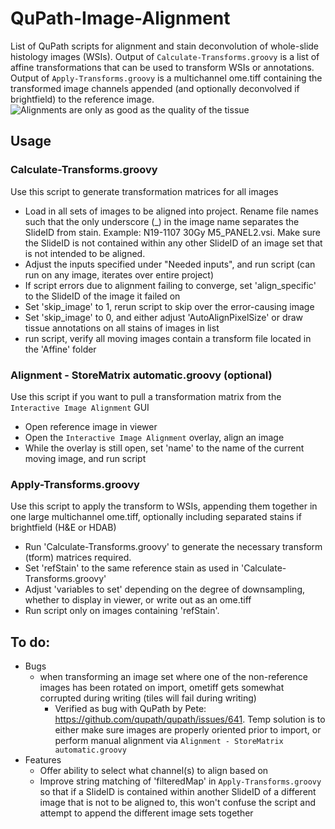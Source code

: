 # QuPath-Image-Alignment
List of QuPath scripts for alignment and stain deconvolution of whole-slide histology images (WSIs). Output of `Calculate-Transforms.groovy` is a list of affine transformations that can be used to transform WSIs or annotations. Output of `Apply-Transforms.groovy` is a multichannel ome.tiff containing the transformed image channels appended (and optionally deconvolved if brightfield) to the reference image.
![Alignments are only as good as the quality of the tissue](https://github.com/MarkZaidi/QuPath-Image-Alignment/blob/main/overlay_preview.png?raw=true)
## Usage
### Calculate-Transforms.groovy
Use this script to generate transformation matrices for all images
- Load in all sets of images to be aligned into project. Rename file names such that the only underscore (_) in the image name separates the SlideID from stain. Example: N19-1107 30Gy M5_PANEL2.vsi. Make sure the SlideID is not contained within any other SlideID of an image set that is not intended to be aligned.
- Adjust the inputs specified under "Needed inputs", and run script (can run on any image, iterates over entire project)
- If script errors due to alignment failing to converge, set 'align_specific' to the SlideID of the image it failed on
- Set 'skip_image' to 1, rerun script to skip over the error-causing image
- Set 'skip_image' to 0, and either adjust 'AutoAlignPixelSize' or draw tissue annotations on all stains of images in list
- run script, verify all moving images contain a transform file located in the 'Affine' folder
### Alignment - StoreMatrix automatic.groovy (optional)
Use this script if you want to pull a transformation matrix from the `Interactive Image Alignment` GUI
- Open reference image in viewer
- Open the `Interactive Image Alignment` overlay, align an image
- While the overlay is still open, set 'name' to the name of the current moving image, and run script
### Apply-Transforms.groovy
Use this script to apply the transform to WSIs, appending them together in one large multichannel ome.tiff, optionally including separated stains if brightfield (H&E or HDAB)
 - Run 'Calculate-Transforms.groovy' to generate the necessary transform (tform) matrices required.
 - Set 'refStain' to the same reference stain as used in 'Calculate-Transforms.groovy'
 - Adjust 'variables to set' depending on the degree of downsampling, whether to display in viewer, or write out as an ome.tiff
 - Run script only on images containing 'refStain'. 
## To do:
- Bugs
  - when transforming an image set where one of the non-reference images has been rotated on import, ometiff gets somewhat corrupted during writing (tiles will fail during writing)
    - Verified as bug with QuPath by Pete: https://github.com/qupath/qupath/issues/641. Temp solution is to either make sure images are properly oriented prior to import, or perform manual alignment via `Alignment - StoreMatrix automatic.groovy`
- Features
  - Offer ability to select what channel(s) to align based on
  - Improve string matching of 'filteredMap' in `Apply-Transforms.groovy` so that if a SlideID is contained within another SlideID of a different image that is not to be aligned to, this won't confuse the script and attempt to append the different image sets together


